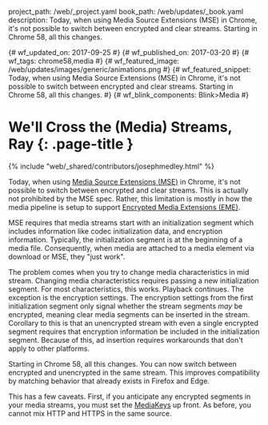project_path: /web/_project.yaml book_path: /web/updates/_book.yaml description: Today, when using Media Source Extensions (MSE) in Chrome, it's not possible to switch between encrypted and clear streams. Starting in Chrome 58, all this changes.

{# wf_updated_on: 2017-09-25 #} {# wf_published_on: 2017-03-20 #} {# wf_tags: chrome58,media #} {# wf_featured_image: /web/updates/images/generic/animations.png #} {# wf_featured_snippet: Today, when using Media Source Extensions (MSE) in Chrome, it's not possible to switch between encrypted and clear streams. Starting in Chrome 58, all this changes. #} {# wf_blink_components: Blink>Media #}

# We'll Cross the (Media) Streams, Ray {: .page-title }

{% include "web/_shared/contributors/josephmedley.html" %}

Today, when using [Media Source Extensions (MSE)](https://developer.mozilla.org/en-US/docs/Web/API/Media_Source_Extensions_API) in Chrome, it's not possible to switch between encrypted and clear streams. This is actually not prohibited by the MSE spec. Rather, this limitation is mostly in how the media pipeline is setup to support [Encrypted Media Extensions (EME)](https://developer.mozilla.org/en-US/docs/Web/API/Encrypted_Media_Extensions_API).

MSE requires that media streams start with an initialization segment which includes information like codec initialization data, and encryption information. Typically, the initialization segment is at the beginning of a media file. Consequently, when media are attached to a media element via download or MSE, they "just work".

The problem comes when you try to change media characteristics in mid stream. Changing media characteristics requires passing a new initialization segment. For most characteristics, this works. Playback continues. The exception is the encryption settings. The encryption settings from the first initialization segment only signal whether the stream segments *may* be encrypted, meaning clear media segments can be inserted in the stream. Corollary to this is that an unencrypted stream with even a single encrypted segment requires that encryption information be included in the initialization segment. Because of this, ad insertion requires workarounds that don't apply to other platforms.

Starting in Chrome 58, all this changes. You can now switch between encrypted and unencrypted in the same stream. This improves compatibility by matching behavior that already exists in Firefox and Edge.

This has a few caveats. First, if you anticipate any encrypted segments in your media streams, you must set the [MediaKeys](https://developer.mozilla.org/en-US/docs/Web/API/MediaKeys) up front. As before, you cannot mix HTTP and HTTPS in the same source.